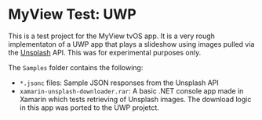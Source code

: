 # MyView Test: UWP

This is a test project for the MyView tvOS app. It is a very rough implementaton of a UWP app that plays a slideshow using images pulled via the [Unsplash](https://unsplash.com/developers) API. This was for experimental purposes only.

The `Samples` folder contains the following:

- `*.jsonc` files: Sample JSON responses from the Unsplash API
- `xamarin-unsplash-downloader.rar`: A basic .NET console app made in Xamarin which tests retrieving of Unsplash images. The download logic in this app was ported to the UWP projetct.